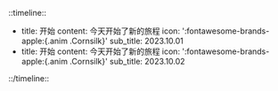 ::timeline::

- title: 开始
  content: 今天开始了新的旅程
  icon: ':fontawesome-brands-apple:{.anim .Cornsilk}'
  sub_title: 2023.10.01
- title: 开始
  content: 今天开始了新的旅程
  icon: ':fontawesome-brands-apple:{.anim .Cornsilk}'
  sub_title: 2023.10.02

::/timeline::

